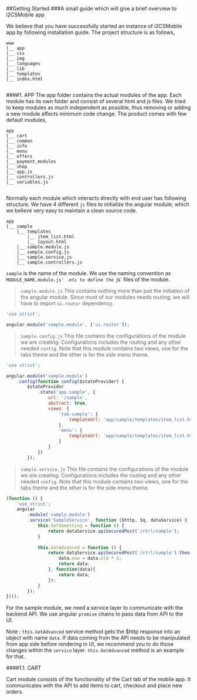 ##Getting Started
###A small guide which will give a brief overview to i2CSMobile app

We believe that you have successfully started an instance of i2CSMobile app by following installation guide. The project structure is as follows,

```
www
|__ app
|__ css
|__ img
|__ languages
|__ lib
|__ templates
|__ index.html
    
```

####1. APP
The app folder contains the actual modules of the app. Each module has its own folder and consist of several html and js files. We tried to keep modules as much independent as possible, thus removing or adding a new module affects minimum code change. The product comes with few default modules,

```
app
|__ cart
|__ common
|__ info
|__ menu
|__ offers
|__ payment_modules
|__ shop
|__ app.js
|__ controllers.js
|__ variables.js
    
```

Normally each module which interacts directly with end user has following structure. We have 4 different `js` files to initialize the angular module, which we believe very easy to maintain a clean source code.

```
app
|__ sample
    |__ templates
		|__ item_list.html
		|__ layout.html
	|__ sample.module.js
	|__ sample.config.js
	|__ sample.service.js
	|__ sample.controllers.js
```	

`sample` is the name of the module. We use the naming convention as `MODULE_NAME.module.js' .etc to define the `js` files of the module. 

> `sample.module.js` 
This contains nothing more than just the initiation of the angular module. Since most of our modules needs routing, we will have to import `ui.router` dependency.

```javascript
'use strict';

angular.module('sample.module', ['ui.router']);
```

> `sample.config.js` 
This file contains the configurations of the module we are creating. Configurations includes the routing and any other needed `config`. Note that this module contains two views, one for the tabs theme and the other is for the side menu theme.

```javascript
'use strict';

angular.module('sample.module')
    .config(function config($stateProvider) {
        $stateProvider
            .state('app.sample', {
                url: '/sample',
                abstract: true,
                views: {
                    'tab-sample': {
                        templateUrl: 'app/sample/templates/item_list.html'
                    },
                    'menu': {
                        templateUrl: 'app/sample/templates/item_list.html'
                    }
                }
            })
		});
```

> `sample.service.js` 
This file contains the configurations of the module we are creating. Configurations includes the routing and any other needed `config`. Note that this module contains two views, one for the tabs theme and the other is for the side menu theme.

```javascript
(function () {
    'use strict';
    angular
        .module('sample.module')
        .service('SampleService', function ($http, $q, dataService) {
			this.GetSomething = function () {
                return dataService.apiSecuredPost('/ctrl/sample');
            }
			
			this.GetAdvanced = function () {
                return dataService.apiSecuredPost('/ctrl/sample').then(function (data) {
                    data.new = data.old * 2;
					return data;
                }, function(data){
					return data;
				});
            }
		});
})();
```

For the sample module, we need a service layer to communicate with the backend API. We use angular `promise` chains to pass data from API to the UI. 

Note : `this.GetAdvanced` service method gets the $http response into an object with name `data`. If data coming from the API needs to be manipulated from app side before rendering in UI, we  recommend you to do those changes within the `service` layer. `this.GetAdvanced` method is an example for that.

####1.1. CART

Cart module consists of the functionality of the Cart tab of the mobile app. It communicates with the API to add items to cart, checkout and place new orders.

